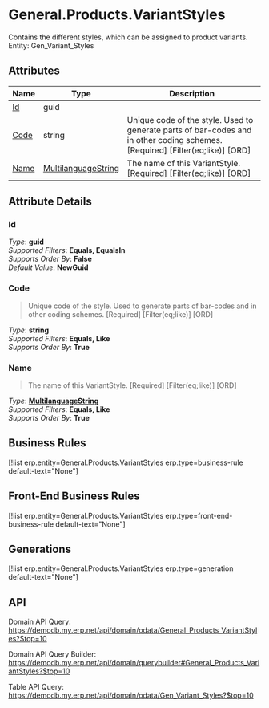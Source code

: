 # General.Products.VariantStyles

Contains the different styles, which can be assigned to product variants. Entity: Gen_Variant_Styles

## Attributes

| Name | Type | Description |
| ---- | ---- | --- |
| [Id](General.Products.VariantStyles.md#Id) | guid |  
| [Code](General.Products.VariantStyles.md#Code) | string | Unique code of the style. Used to generate parts of bar-codes and in other coding schemes. [Required] [Filter(eq;like)] [ORD] 
| [Name](General.Products.VariantStyles.md#Name) | [MultilanguageString](../data-types/MultilanguageString.md) | The name of this VariantStyle. [Required] [Filter(eq;like)] [ORD] 


## Attribute Details

### Id

_Type_: **guid**  
_Supported Filters_: **Equals, EqualsIn**  
_Supports Order By_: **False**  
_Default Value_: **NewGuid**  

### Code

> Unique code of the style. Used to generate parts of bar-codes and in other coding schemes. [Required] [Filter(eq;like)] [ORD]

_Type_: **string**  
_Supported Filters_: **Equals, Like**  
_Supports Order By_: **True**  

### Name

> The name of this VariantStyle. [Required] [Filter(eq;like)] [ORD]

_Type_: **[MultilanguageString](../data-types/MultilanguageString.md)**  
_Supported Filters_: **Equals, Like**  
_Supports Order By_: **True**  



## Business Rules

[!list erp.entity=General.Products.VariantStyles erp.type=business-rule default-text="None"]

## Front-End Business Rules

[!list erp.entity=General.Products.VariantStyles erp.type=front-end-business-rule default-text="None"]

## Generations

[!list erp.entity=General.Products.VariantStyles erp.type=generation default-text="None"]

## API

Domain API Query:
<https://demodb.my.erp.net/api/domain/odata/General_Products_VariantStyles?$top=10>

Domain API Query Builder:
<https://demodb.my.erp.net/api/domain/querybuilder#General_Products_VariantStyles?$top=10>

Table API Query:
<https://demodb.my.erp.net/api/domain/odata/Gen_Variant_Styles?$top=10>

